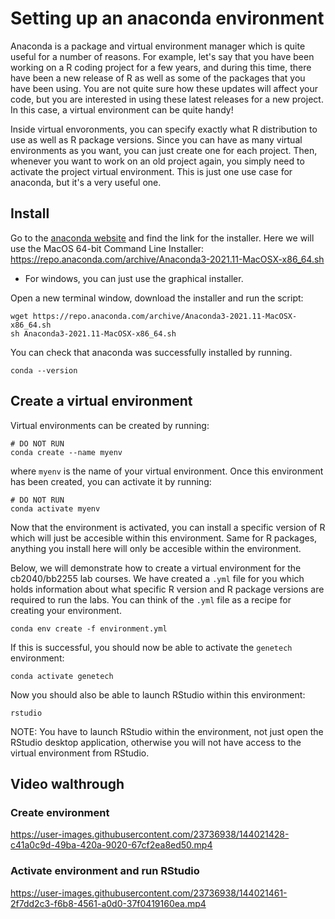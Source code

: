 # Setting up an anaconda environment

Anaconda is a package and virtual environment manager which is quite useful for a number of reasons. 
For example, let's say that you have been working on a R coding project for a few years, and during this time,
there have been a new release of R as well as some of the packages that you have been using. You are not quite 
sure how these updates will affect your code, but you are interested in using these latest releases for a new project. 
In this case, a virtual environment can be quite handy! 

Inside virtual envoronments, you can specify exactly what R distribution to use as well as R package versions. 
Since you can have as many virtual environments as you want, you can just create one for each project. Then, 
whenever you want to work on an old project again, you simply need to activate the project virtual environment. 
This is just one use case for anaconda, but it's a very useful one.

## Install

Go to the [anaconda website](https://www.anaconda.com/products/individual) and find the link for the installer.
Here we will use the MacOS 64-bit Command Line Installer: https://repo.anaconda.com/archive/Anaconda3-2021.11-MacOSX-x86_64.sh

* For windows, you can just use the graphical installer.

Open a new terminal window, download the installer and run the script:

```
wget https://repo.anaconda.com/archive/Anaconda3-2021.11-MacOSX-x86_64.sh
sh Anaconda3-2021.11-MacOSX-x86_64.sh
```

You can check that anaconda was successfully installed by running.

```
conda --version
```

## Create a virtual environment

Virtual environments can be created by running:

```
# DO NOT RUN
conda create --name myenv
```

where `myenv` is the name of your virtual environment. Once this environment has been created,
you can activate it by running:

```
# DO NOT RUN
conda activate myenv
```

Now that the environment is activated, you can install a specific version of R which will just 
be accesible within this environment. Same for R packages, anything you install here will only 
be accesible within the environment.

Below, we will demonstrate how to create a virtual environment for the cb2040/bb2255 lab courses.
We have created a `.yml` file for you which holds information about what specific R version
and R package versions are required to run the labs. You can think of the `.yml` file as a recipe
for creating your environment. 

```
conda env create -f environment.yml
```

If this is successful, you should now be able to activate the `genetech` environment:

```
conda activate genetech
```

Now you should also be able to launch RStudio within this environment:

```
rstudio
```

NOTE: You have to launch RStudio within the environment, not just open the RStudio desktop 
application, otherwise you will not have access to the virtual environment from RStudio.

## Video walthrough

### Create environment
https://user-images.githubusercontent.com/23736938/144021428-c41a0c9d-49ba-420a-9020-67cf2ea8ed50.mp4

### Activate environment and run RStudio
https://user-images.githubusercontent.com/23736938/144021461-2f7dd2c3-f6b8-4561-a0d0-37f0419160ea.mp4


